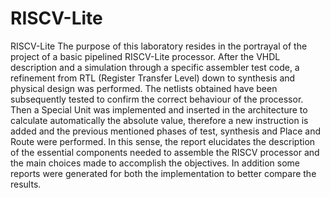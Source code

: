 # RISCV-Lite
RISCV-Lite
The purpose of this laboratory resides in the portrayal of the project of a basic pipelined RISCV-Lite
processor. After the VHDL description and a simulation through a specific assembler test code, a
refinement from RTL (Register Transfer Level) down to synthesis and physical design was performed.
The netlists obtained have been subsequently tested to confirm the correct behaviour of the processor.
Then a Special Unit was implemented and inserted in the architecture to calculate automatically
the absolute value, therefore a new instruction is added and the previous mentioned phases of test,
synthesis and Place and Route were performed. In this sense, the report elucidates the description
of the essential components needed to assemble the RISCV processor and the main choices made to
accomplish the objectives. In addition some reports were generated for both the implementation to
better compare the results.
